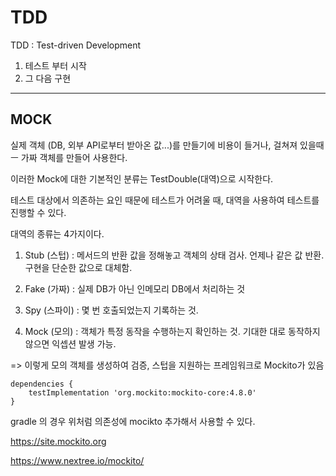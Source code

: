 TDD
==========

TDD : Test-driven Development

1. 테스트 부터 시작
2. 그 다음 구현 

----------

MOCK
----------


실제 객체 (DB, 외부 API로부터 받아온 값...)를 만들기에 비용이 들거나,
걸쳐져 있을때ㅡ 가짜 객체를 만들어 사용한다.

이러한 Mock에 대한 기본적인 분류는 TestDouble(대역)으로 시작한다.

테스트 대상에서 의존하는 요인 때문에 테스트가 어려울 때,
대역을 사용하여 테스트를 진행할 수 있다. 

대역의 종류는 4가지이다.

1. Stub (스텁) : 메서드의 반환 값을 정해놓고 객체의 상태 검사. 언제나 같은 값 반환. 구현을 단순한 값으로 대체함. 

2. Fake (가짜) : 실제 DB가 아닌 인메모리 DB에서 처리하는 것

3. Spy (스파이) : 몇 번 호출되었는지 기록하는 것. 

4. Mock (모의) : 객체가 특정 동작을 수행하는지 확인하는 것. 기대한 대로 동작하지 않으면 익셉션 발생 가능. 


=> 이렇게 모의 객체를 생성하여 검증, 스텁을 지원하는 프레임워크로 Mockito가 있음

```
dependencies {
    testImplementation 'org.mockito:mockito-core:4.8.0'
}
```
gradle 의 경우
위처럼 의존성에 mocikto 추가해서 사용할 수 있다.

https://site.mockito.org

https://www.nextree.io/mockito/


